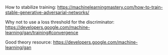 How to stabilize training: https://machinelearningmastery.com/how-to-train-stable-generative-adversarial-networks/

Why not to use a loss threshold for the discriminator: https://developers.google.com/machine-learning/gan/training#convergence

Good theory resource: https://developers.google.com/machine-learning/gan
